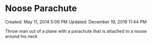 # Noose Parachute

Created: May 11, 2014 5:09 PM
Updated: December 19, 2019 11:44 PM

Throw man out of a plane with a parachute that is attached to a noose around his neck